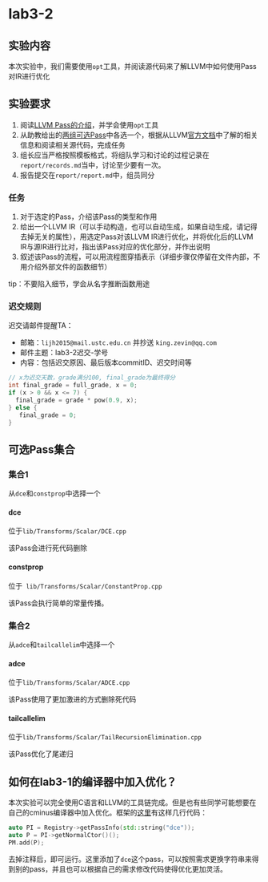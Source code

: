# lab3-2

## 实验内容

本次实验中，我们需要使用`opt`工具，并阅读源代码来了解LLVM中如何使用Pass对IR进行优化

## 实验要求

1. 阅读[LLVM Pass的介绍](http://210.45.114.30/staff/compiler_cminus/wikis/uploads/058cbe3665a47626b0b344042cf26882/llvm_pass%E4%BB%8B%E7%BB%8D.pptx)，并学会使用`opt`工具
2. 从助教给出的[两组可选Pass](#可选Pass集合)中各选一个，根据从LLVM[官方文档](http://llvm.org/docs/Passes.html)中了解的相关信息和阅读相关源代码，完成任务
3. 组长应当严格按照模板格式，将组队学习和讨论的过程记录在`report/records.md`当中，讨论至少要有一次。
4.  报告提交在`report/report.md`中，组员同分

### 任务

1. 对于选定的Pass，介绍该Pass的类型和作用
2. 给出一个LLVM IR（可以手动构造，也可以自动生成，如果自动生成，请记得去掉无关的属性），用选定Pass对该LLVM IR进行优化，并将优化后的LLVM IR与源IR进行比对，指出该Pass对应的优化部分，并作出说明
3. 叙述该Pass的流程，可以用流程图穿插表示（详细步骤仅停留在文件内部，不用介绍外部文件的函数细节）

tip：不要陷入细节，学会从名字推断函数用途

### 迟交规则

迟交请邮件提醒TA：

- 邮箱：`lijh2015@mail.ustc.edu.cn` 并抄送 `king.zevin@qq.com` 
- 邮件主题：lab3-2迟交-学号
- 内容：包括迟交原因、最后版本commitID、迟交时间等

```c
// x为迟交天数，grade满分100, final_grade为最终得分
int final_grade = full_grade, x = 0;
if (x > 0 && x <= 7) {
  final_grade = grade * pow(0.9, x);
} else {
   final_grade = 0;
}
```

## 可选Pass集合

### 集合1

从`dce`和`constprop`中选择一个

#### dce

位于`lib/Transforms/Scalar/DCE.cpp`

该Pass会进行死代码删除

#### constprop

位于` lib/Transforms/Scalar/ConstantProp.cpp`

 该Pass会执行简单的常量传播。

### 集合2

从`adce`和`tailcallelim`中选择一个

#### adce

位于`lib/Transforms/Scalar/ADCE.cpp`

该Pass使用了更加激进的方式删除死代码

#### tailcallelim

位于`lib/Transforms/Scalar/TailRecursionElimination.cpp`

该Pass优化了尾递归

## 如何在lab3-1的编译器中加入优化？

本次实验可以完全使用C语言和LLVM的工具链完成。但是也有些同学可能想要在自己的cminus编译器中加入优化。框架的[这里](http://210.45.114.30/staff/compiler_cminus/blob/master/lab3-1/src/cminusc/main.cpp#L132-135)有这样几行代码：

```cpp
auto PI = Registry->getPassInfo(std::string("dce"));
auto P = PI->getNormalCtor()();
PM.add(P);
```

去掉注释后，即可运行。这里添加了`dce`这个pass，可以按照需求更换字符串来得到别的pass，并且也可以根据自己的需求修改代码使得优化更加灵活。
